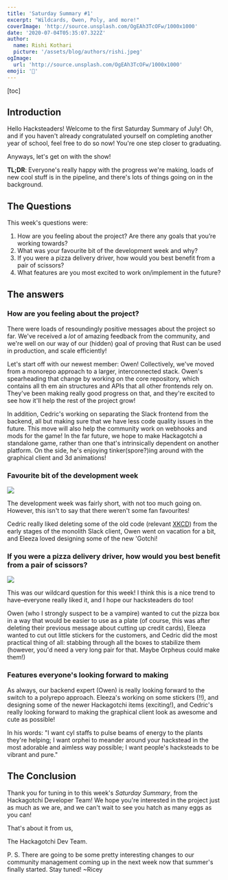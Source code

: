 ```yaml
---
title: 'Saturday Summary #1'
excerpt: "Wildcards, Owen, Poly, and more!"
coverImage: 'http://source.unsplash.com/OgEAh3TcOFw/1000x1000'
date: '2020-07-04T05:35:07.322Z'
author:
  name: Rishi Kothari
  picture: '/assets/blog/authors/rishi.jpeg'
ogImage:
  url: 'http://source.unsplash.com/OgEAh3TcOFw/1000x1000'
emoji: '🎨'
---
```


[toc]

## Introduction
Hello Hacksteaders! Welcome to the first Saturday Summary of July! Oh, and if you haven't already congratulated yourself on completing another year of school, feel free to do so now! You're one step closer to graduating.

Anyways, let's get on with the show!

**TL;DR**: Everyone's really happy with the progress we're making, loads of new cool stuff is in the pipeline, and there's lots of things going on in the background.

## The Questions

This week's questions were:
1. How are you feeling about the project? Are there any goals that you’re working towards?
2. What was your favourite bit of the development week and why?
3. If you were a pizza delivery driver, how would you best benefit from a pair of scissors?
4. What features are you most excited to work on/implement in the future?

## The answers

### How are you feeling about the project?

There were loads of resoundingly positive messages about the project so far. We've received a *lot* of amazing feedback from the community, and we're well on our way of our (hidden) goal of proving that Rust can be used in production, and scale efficiently!

Let's start off with our newest member: Owen! Collectively, we've moved from a monorepo approach to a larger, interconnected stack. Owen's spearheading that change by working on the core repository, which contains all th em ain structures and APIs that all other frontends rely on. They've been making really good progress on that, and they're excited to see how it'll help the rest of the project grow!

In addition, Cedric's working on separating the Slack frontend from the backend, all but making sure that we have less code quality issues in the future. This move will also help the community work on webhooks and mods for the game! In the far future, we hope to make Hackagotchi a standalone game, rather than one that's intrinsically dependent on another platform. On the side, he's enjoying tinker(spore?)ing around with the graphical client and 3d animations!

### Favourite bit of the development week

![](https://images.unsplash.com/photo-1574790398664-0cb03682ed1c?ixlib=rb-1.2.1&ixid=eyJhcHBfaWQiOjEyMDd9&auto=format&fit=crop&w=2551&q=80)

The development week was fairly short, with not too much going on. However, this isn't to say that there weren't some fan favourites!

Cedric really liked deleting some of the old code (relevant [XKCD](https://xkcd.com/844/)) from the early stages of the monolith Slack client, Owen went on vacation for a bit, and Eleeza loved designing some of the new 'Gotchi!

### If you were a pizza delivery driver, how would you best benefit from a pair of scissors?

![](https://images.unsplash.com/photo-1565299624946-b28f40a0ae38?ixlib=rb-1.2.1&ixid=eyJhcHBfaWQiOjEyMDd9&auto=format&fit=crop&w=1314&q=80)

This was our wildcard question for this week! I think this is a nice trend to have–everyone really liked it, and I hope our hacksteaders do too!

Owen (who I strongly suspect to be a vampire) wanted to cut the pizza box in a way that would be easier to use as a plate (of course, this was after deleting their previous message about cutting up credit cards), Eleeza wanted to cut out little stickers for the customers, and Cedric did the most practical thing of all: stabbing through all the boxes to stabilize them (however, you'd need a very long pair for that. Maybe Orpheus could make them!)

### Features everyone's looking forward to making

As always, our backend expert (Owen) is really looking forward to the switch to a polyrepo approach. Eleeza's working on some stickers (!!), and designing some of the newer Hackagotchi items (exciting!), and Cedric's really looking forward to making the graphical client look as awesome and cute as possible! 

In his words: "I want cyl staffs to pulse beams of energy to the plants they're helping; I want orphei to meander around your hackstead in the most adorable and aimless way possible; I want people's hacksteads to be vibrant and pure."

## The Conclusion

Thank you for tuning in to this week's *Saturday Summary*, from the Hackagotchi Developer Team! We hope you're interested in the project just as much as we are, and we can't wait to see you hatch as many eggs as you can!

That's about it from us,

The Hackagotchi Dev Team.

P. S. There are going to be some pretty interesting changes to our community management coming up in the next week now that summer's finally started. Stay tuned! ~Ricey